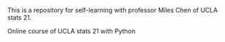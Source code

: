 This is a repository for self-learning with professor Miles Chen of UCLA stats 21.

Online course of UCLA stats 21 with Python
